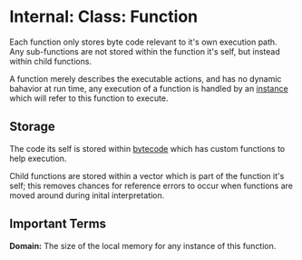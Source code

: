 # Internal: Class: Function

Each function only stores byte code relevant to it's own execution path.  
Any sub-functions are not stored within the function it's self, but instead within child functions.  

A function merely describes the executable actions, and has no dynamic bahavior at run time, any execution of a function is handled by an [instance](./instance.md) which will refer to this function to execute.  

## Storage

The code its self is stored within [bytecode](./bytecode.md) which has custom functions to help execution.

Child functions are stored within a vector which is part of the function it's self; this removes chances for reference errors to occur when functions are moved around during inital interpretation.

## Important Terms
**Domain:** The size of the local memory for any instance of this function.
